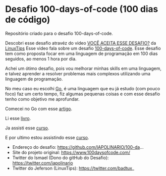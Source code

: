 # Desafio 100-days-of-code (100 dias de código)

Repositório criado para o desafio 100-days-of-code.

Descobri esse desafio atravéz do video [VOCÊ ACEITA ESSE DESAFIO?](https://www.youtube.com/watch?v=OkJ18EAjhwU) da [LinuxTips](https://www.linuxtips.io/)
Esse video fala sobre um desafio [100-days-of-code](https://www.100daysofcode.com/). Esse desafio tem como proposta focar em uma linguagem de programação em 100 dias seguidos, ao menos 1 hora por dia.

Achei um ótimo desafio, pois vou melhorar minhas skills em uma linguagem, e talvez aprender a resolver problemas mais complexos utilizando uma linguagem de programação.

No meu caso eu escolhi [Go](https://golang.org/), é uma linguagem que eu já estudo (com pouco foco) faz um certo tempo, fiz algumas pequenas coisas e com esse desafio tenho como objetivo me aprofundar.

Comecei no Go com esse [artigo](https://blog.geekhunter.com.br/golang/).

Li esse [livro](https://www.amazon.com.br/Programando-Go-aplica%C3%A7%C3%B5es-linguagem-Google-ebook/dp/B06XDSVH8G/ref=sr_1_22?__mk_pt_BR=%C3%85M%C3%85%C5%BD%C3%95%C3%91&dchild=1&keywords=golang&qid=1605879825&sr=8-22).

Ja assisti esse [curso](https://www.udemy.com/course/curso-go/).

E por ultimo estou assistindo esse [curso](https://www.youtube.com/watch?v=WiGU_ZB-u0w&list=PLCKpcjBB_VlBsxJ9IseNxFllf-UFEXOdg&index=1).

- Endereço do desafio: https://github.com/IAPOLINARIO/100-da...
- Site do projeto original: https://www.100daysofcode.com/
- Twitter do Ismael (Dono do gitHub do Desafio): https://twitter.com/iapolinario
- Twitter do Jeferson (LinuxTips): https://twitter.com/badtux_
